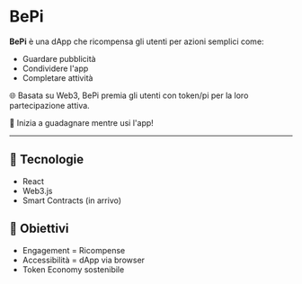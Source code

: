 # BePi

**BePi** è una dApp che ricompensa gli utenti per azioni semplici come:
- Guardare pubblicità
- Condividere l'app
- Completare attività

🌐 Basata su Web3, BePi premia gli utenti con token/pi per la loro partecipazione attiva.

🚀 Inizia a guadagnare mentre usi l'app!

---

## 🔧 Tecnologie
- React
- Web3.js
- Smart Contracts (in arrivo)

## 🏁 Obiettivi
- Engagement = Ricompense
- Accessibilità = dApp via browser
- Token Economy sostenibile
